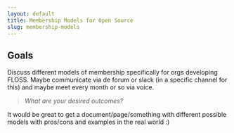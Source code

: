 ```yaml
---
layout: default
title: Membership Models for Open Source
slug: membership-models
---
```


## Goals

Discuss different models of membership specifically for orgs developing
FLOSS. Maybe communicate via de forum or slack (in a specific channel
for this) and maybe meet every month or so via voice.

> *What are your desired outcomes?*

It would be great to get a document/page/something with different
possible models with pros/cons and examples in the real world :)
